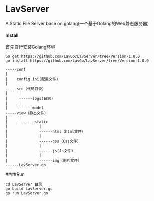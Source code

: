 # LavServer
A Static File Server base on golang(一个基于Golang的Web静态服务器)

#### Install
首先自行安装Golang环境
```
Go get https://github.com/LavGo/LavServer/tree/Version-1.0.0
go install https://github.com/LavGo/LavServer/tree/Version-1.0.0
```

```
-----conf
|     |
|    config.ini(配置文件)
|
-----src（代码目录）
|     | 
|     ------logs(日志)
|     |
|     ------model
-----view（静态文件）
|     |
|     -------static
|              |
|              ------html（html文件）
|              |
|              ------css（Css文件）
|              |
|              ------js(Js文件)
|              |
|              ------img（图片文件）
------LavServer.go

```

####Run
```
cd LavServer 目录
go build LavServer.go
go run LavServer.go
```